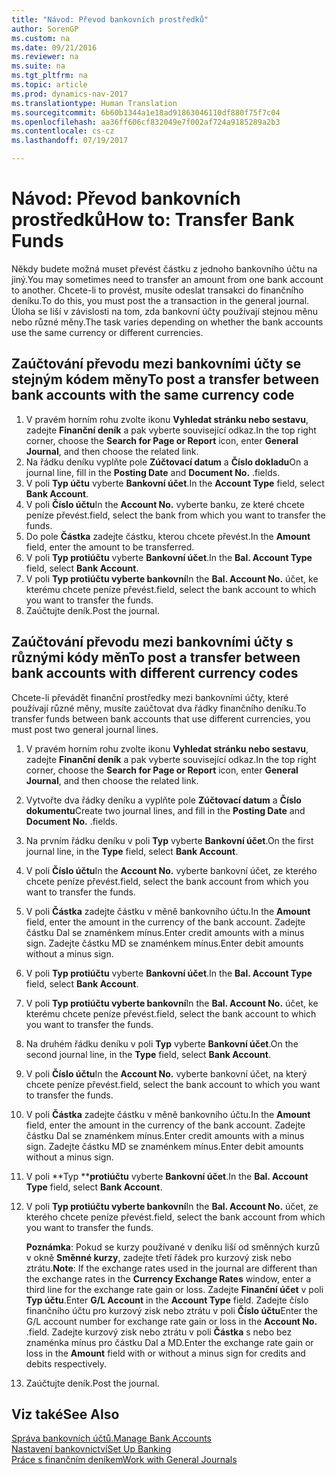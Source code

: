 ```yaml
---
title: "Návod: Převod bankovních prostředků"
author: SorenGP
ms.custom: na
ms.date: 09/21/2016
ms.reviewer: na
ms.suite: na
ms.tgt_pltfrm: na
ms.topic: article
ms.prod: dynamics-nav-2017
ms.translationtype: Human Translation
ms.sourcegitcommit: 6b60b1344a1e18ad91863046110df880f75f7c04
ms.openlocfilehash: aa36ff606cf832049e7f002af724a9185289a2b3
ms.contentlocale: cs-cz
ms.lasthandoff: 07/19/2017

---
```


# <a name="how-to-transfer-bank-funds"></a><span data-ttu-id="ecaa5-102">Návod: Převod bankovních prostředků</span><span class="sxs-lookup"><span data-stu-id="ecaa5-102">How to: Transfer Bank Funds</span></span>
<span data-ttu-id="ecaa5-103">Někdy budete možná muset převést částku z jednoho bankovního účtu na jiný.</span><span class="sxs-lookup"><span data-stu-id="ecaa5-103">You may sometimes need to transfer an amount from one bank account to another.</span></span> <span data-ttu-id="ecaa5-104">Chcete-li to provést, musíte odeslat transakci do finančního deníku.</span><span class="sxs-lookup"><span data-stu-id="ecaa5-104">To do this, you must post the a transaction in the general journal.</span></span> <span data-ttu-id="ecaa5-105">Úloha se liší v závislosti na tom, zda bankovní účty používají stejnou měnu nebo různé měny.</span><span class="sxs-lookup"><span data-stu-id="ecaa5-105">The task varies depending on whether the bank accounts use the same currency or different currencies.</span></span>

## <a name="to-post-a-transfer-between-bank-accounts-with-the-same-currency-code"></a><span data-ttu-id="ecaa5-106">Zaúčtování převodu mezi bankovními účty se stejným kódem měny</span><span class="sxs-lookup"><span data-stu-id="ecaa5-106">To post a transfer between bank accounts with the same currency code</span></span>
1. <span data-ttu-id="ecaa5-107">V pravém horním rohu zvolte ikonu **Vyhledat stránku nebo sestavu**, zadejte **Finanční deník** a pak vyberte související odkaz.</span><span class="sxs-lookup"><span data-stu-id="ecaa5-107">In the top right corner, choose the **Search for Page or Report** icon, enter **General Journal**, and then choose the related link.</span></span>
2. <span data-ttu-id="ecaa5-108">Na řádku deníku vyplňte pole **Zúčtovací datum** a **Číslo dokladu**</span><span class="sxs-lookup"><span data-stu-id="ecaa5-108">On a journal line, fill in the **Posting Date** and **Document No.**</span></span> <span data-ttu-id="ecaa5-109">.</span><span class="sxs-lookup"><span data-stu-id="ecaa5-109">fields.</span></span>
3. <span data-ttu-id="ecaa5-110">V poli **Typ účtu** vyberte **Bankovní účet**.</span><span class="sxs-lookup"><span data-stu-id="ecaa5-110">In the **Account Type** field, select **Bank Account**.</span></span>
4. <span data-ttu-id="ecaa5-111">V poli **Číslo účtu**</span><span class="sxs-lookup"><span data-stu-id="ecaa5-111">In the **Account No.**</span></span> <span data-ttu-id="ecaa5-112">vyberte banku, ze které chcete peníze převést.</span><span class="sxs-lookup"><span data-stu-id="ecaa5-112">field, select the bank from which you want to transfer the funds.</span></span>
5. <span data-ttu-id="ecaa5-113">Do pole **Částka** zadejte částku, kterou chcete převést.</span><span class="sxs-lookup"><span data-stu-id="ecaa5-113">In the **Amount** field, enter the amount to be transferred.</span></span>
6. <span data-ttu-id="ecaa5-114">V poli **Typ protiúčtu** vyberte **Bankovní účet**.</span><span class="sxs-lookup"><span data-stu-id="ecaa5-114">In the **Bal. Account Type** field, select **Bank Account**.</span></span>
7. <span data-ttu-id="ecaa5-115">V poli **Typ protiúčtu vyberte bankovní**</span><span class="sxs-lookup"><span data-stu-id="ecaa5-115">In the **Bal. Account No.**</span></span> <span data-ttu-id="ecaa5-116">účet, ke kterému chcete peníze převést.</span><span class="sxs-lookup"><span data-stu-id="ecaa5-116">field, select the bank account to which you want to transfer the funds.</span></span>
8. <span data-ttu-id="ecaa5-117">Zaúčtujte deník.</span><span class="sxs-lookup"><span data-stu-id="ecaa5-117">Post the journal.</span></span>

## <a name="to-post-a-transfer-between-bank-accounts-with-different-currency-codes"></a><span data-ttu-id="ecaa5-118">Zaúčtování převodu mezi bankovními účty s různými kódy měn</span><span class="sxs-lookup"><span data-stu-id="ecaa5-118">To post a transfer between bank accounts with different currency codes</span></span>
<span data-ttu-id="ecaa5-119">Chcete-li převádět finanční prostředky mezi bankovními účty, které používají různé měny, musíte zaúčtovat dva řádky finančního deníku.</span><span class="sxs-lookup"><span data-stu-id="ecaa5-119">To transfer funds between bank accounts that use different currencies, you must post two general journal lines.</span></span>

1. <span data-ttu-id="ecaa5-120">V pravém horním rohu zvolte ikonu **Vyhledat stránku nebo sestavu**, zadejte **Finanční deník** a pak vyberte související odkaz.</span><span class="sxs-lookup"><span data-stu-id="ecaa5-120">In the top right corner, choose the **Search for Page or Report** icon, enter **General Journal**, and then choose the related link.</span></span>
2. <span data-ttu-id="ecaa5-121">Vytvořte dva řádky deníku a vyplňte pole **Zúčtovací datum** a **Číslo dokumentu**</span><span class="sxs-lookup"><span data-stu-id="ecaa5-121">Create two journal lines, and fill in the **Posting Date** and **Document No.**</span></span> <span data-ttu-id="ecaa5-122">.</span><span class="sxs-lookup"><span data-stu-id="ecaa5-122">fields.</span></span>
3. <span data-ttu-id="ecaa5-123">Na prvním řádku deníku v poli **Typ** vyberte **Bankovní účet**.</span><span class="sxs-lookup"><span data-stu-id="ecaa5-123">On the first journal line, in the **Type** field, select **Bank Account**.</span></span>
4. <span data-ttu-id="ecaa5-124">V poli **Číslo účtu**</span><span class="sxs-lookup"><span data-stu-id="ecaa5-124">In the **Account No.**</span></span> <span data-ttu-id="ecaa5-125">vyberte bankovní účet, ze kterého chcete peníze převést.</span><span class="sxs-lookup"><span data-stu-id="ecaa5-125">field, select the bank account from which you want to transfer the funds.</span></span>
5. <span data-ttu-id="ecaa5-126">V poli **Částka** zadejte částku v měně bankovního účtu.</span><span class="sxs-lookup"><span data-stu-id="ecaa5-126">In the **Amount** field, enter the amount in the currency of the bank account.</span></span> <span data-ttu-id="ecaa5-127">Zadejte částku Dal se znaménkem mínus.</span><span class="sxs-lookup"><span data-stu-id="ecaa5-127">Enter credit amounts with a minus sign.</span></span> <span data-ttu-id="ecaa5-128">Zadejte částku MD se znaménkem mínus.</span><span class="sxs-lookup"><span data-stu-id="ecaa5-128">Enter debit amounts without a minus sign.</span></span>
6. <span data-ttu-id="ecaa5-129">V poli **Typ protiúčtu** vyberte **Bankovní účet**.</span><span class="sxs-lookup"><span data-stu-id="ecaa5-129">In the **Bal. Account Type** field, select **Bank Account**.</span></span>
7. <span data-ttu-id="ecaa5-130">V poli **Typ protiúčtu vyberte bankovní**</span><span class="sxs-lookup"><span data-stu-id="ecaa5-130">In the **Bal. Account No.**</span></span> <span data-ttu-id="ecaa5-131">účet, ke kterému chcete peníze převést.</span><span class="sxs-lookup"><span data-stu-id="ecaa5-131">field, select the bank account to which you want to transfer the funds.</span></span>
8. <span data-ttu-id="ecaa5-132">Na druhém řádku deníku v poli **Typ** vyberte **Bankovní účet**.</span><span class="sxs-lookup"><span data-stu-id="ecaa5-132">On the second journal line, in the **Type** field, select **Bank Account**.</span></span>
9. <span data-ttu-id="ecaa5-133">V poli **Číslo účtu**</span><span class="sxs-lookup"><span data-stu-id="ecaa5-133">In the **Account No.**</span></span> <span data-ttu-id="ecaa5-134">vyberte bankovní účet, na který chcete peníze převést.</span><span class="sxs-lookup"><span data-stu-id="ecaa5-134">field, select the bank account to which you want to transfer the funds.</span></span>
10. <span data-ttu-id="ecaa5-135">V poli **Částka** zadejte částku v měně bankovního účtu.</span><span class="sxs-lookup"><span data-stu-id="ecaa5-135">In the **Amount** field, enter the amount in the currency of the bank account.</span></span> <span data-ttu-id="ecaa5-136">Zadejte částku Dal se znaménkem mínus.</span><span class="sxs-lookup"><span data-stu-id="ecaa5-136">Enter credit amounts with a minus sign.</span></span> <span data-ttu-id="ecaa5-137">Zadejte částku MD se znaménkem mínus.</span><span class="sxs-lookup"><span data-stu-id="ecaa5-137">Enter debit amounts without a minus sign.</span></span>
11. <span data-ttu-id="ecaa5-138">V poli **Typ ****protiúčtu** vyberte **Bankovní účet**.</span><span class="sxs-lookup"><span data-stu-id="ecaa5-138">In the **Bal. Account Type** field, select **Bank Account**.</span></span>  
12. <span data-ttu-id="ecaa5-139">V poli **Typ protiúčtu vyberte bankovní**</span><span class="sxs-lookup"><span data-stu-id="ecaa5-139">In the **Bal. Account No.**</span></span> <span data-ttu-id="ecaa5-140">účet, ze kterého chcete peníze převést.</span><span class="sxs-lookup"><span data-stu-id="ecaa5-140">field, select the bank account from which you want to transfer the funds.</span></span>

    <span data-ttu-id="ecaa5-141">**Poznámka**: Pokud se kurzy používané v deníku liší od směnných kurzů v okně **Směnné kurzy**, zadejte třetí řádek pro kurzový zisk nebo ztrátu.</span><span class="sxs-lookup"><span data-stu-id="ecaa5-141">**Note**: If the exchange rates used in the journal are different than the exchange rates in the **Currency Exchange Rates** window, enter a third line for the exchange rate gain or loss.</span></span> <span data-ttu-id="ecaa5-142">Zadejte **Finanční účet** v poli **Typ účtu**.</span><span class="sxs-lookup"><span data-stu-id="ecaa5-142">Enter **G/L Account** in the **Account Type** field.</span></span> <span data-ttu-id="ecaa5-143">Zadejte číslo finančního účtu pro kurzový zisk nebo ztrátu v poli **Číslo účtu**</span><span class="sxs-lookup"><span data-stu-id="ecaa5-143">Enter the G/L account number for exchange rate gain or loss in the **Account No.**</span></span> <span data-ttu-id="ecaa5-144">.</span><span class="sxs-lookup"><span data-stu-id="ecaa5-144">field.</span></span> <span data-ttu-id="ecaa5-145">Zadejte kurzový zisk nebo ztrátu v poli **Částka** s nebo bez znaménka mínus pro částku Dal a MD.</span><span class="sxs-lookup"><span data-stu-id="ecaa5-145">Enter the exchange rate gain or loss in the **Amount** field with or without a minus sign for credits and debits respectively.</span></span>
13. <span data-ttu-id="ecaa5-146">Zaúčtujte deník.</span><span class="sxs-lookup"><span data-stu-id="ecaa5-146">Post the journal.</span></span>

## <a name="see-also"></a><span data-ttu-id="ecaa5-147">Viz také</span><span class="sxs-lookup"><span data-stu-id="ecaa5-147">See Also</span></span>  
[<span data-ttu-id="ecaa5-148">Správa bankovních účtů.</span><span class="sxs-lookup"><span data-stu-id="ecaa5-148">Manage Bank Accounts</span></span>](bank-manage-bank-accounts.md)  
[<span data-ttu-id="ecaa5-149">Nastavení bankovnictví</span><span class="sxs-lookup"><span data-stu-id="ecaa5-149">Set Up Banking</span></span>](bank-setup-banking.md)  
[<span data-ttu-id="ecaa5-150">Práce s finančním deníkem</span><span class="sxs-lookup"><span data-stu-id="ecaa5-150">Work with General Journals</span></span>](ui-work-general-journals.md)

